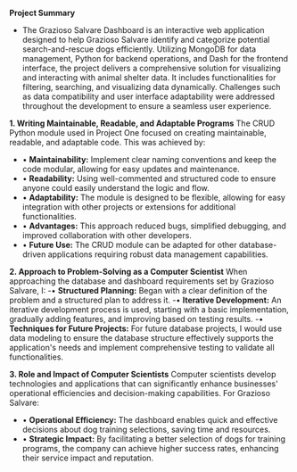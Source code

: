**Project Summary**

- The Grazioso Salvare Dashboard is an interactive web application designed to help Grazioso Salvare identify and categorize potential search-and-rescue dogs efficiently. Utilizing MongoDB for data management, Python for backend operations, and Dash for the frontend interface, the project delivers a comprehensive solution for visualizing and interacting with animal shelter data. It includes functionalities for filtering, searching, and visualizing data dynamically. Challenges such as data compatibility and user interface adaptability were addressed throughout the development to ensure a seamless user experience.

**1.	Writing Maintainable, Readable, and Adaptable Programs**
The CRUD Python module used in Project One focused on creating maintainable, readable, and adaptable code. This was achieved by:
- •	**Maintainability:** Implement clear naming conventions and keep the code modular, allowing for easy updates and maintenance.
- •	**Readability:** Using well-commented and structured code to ensure anyone could easily understand the logic and flow.
- •	**Adaptability:** The module is designed to be flexible, allowing for easy integration with other projects or extensions for additional functionalities.
- •	**Advantages:** This approach reduced bugs, simplified debugging, and improved collaboration with other developers.
- •	**Future Use:** The CRUD module can be adapted for other database-driven applications requiring robust data management capabilities.

**2.	Approach to Problem-Solving as a Computer Scientist**
When approaching the database and dashboard requirements set by Grazioso Salvare, I:
-•	**Structured Planning:** Began with a clear definition of the problem and a structured plan to address it.
-•	**Iterative Development:** An iterative development process is used, starting with a basic implementation, gradually adding features, and improving based on testing results.
-•	**Techniques for Future Projects:** For future database projects, I would use data modeling to ensure the database structure effectively supports the application's needs and implement comprehensive testing to validate all functionalities.

**3.	Role and Impact of Computer Scientists**
Computer scientists develop technologies and applications that can significantly enhance businesses' operational efficiencies and decision-making capabilities. For Grazioso Salvare:
- •	**Operational Efficiency:** The dashboard enables quick and effective decisions about dog training selections, saving time and resources.
- •	**Strategic Impact:** By facilitating a better selection of dogs for training programs, the company can achieve higher success rates, enhancing their service impact and reputation.
